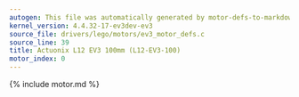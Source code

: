 ```yaml
---
autogen: This file was automatically generated by motor-defs-to-markdown.py
kernel_version: 4.4.32-17-ev3dev-ev3
source_file: drivers/lego/motors/ev3_motor_defs.c
source_line: 39
title: Actuonix L12 EV3 100mm (L12-EV3-100)
motor_index: 0
---
```


{% include motor.md %}
